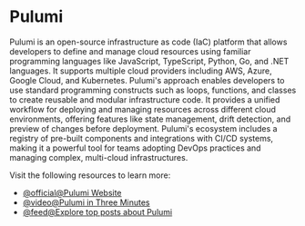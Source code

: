 # Pulumi

Pulumi is an open-source infrastructure as code (IaC) platform that allows developers to define and manage cloud resources using familiar programming languages like JavaScript, TypeScript, Python, Go, and .NET languages. It supports multiple cloud providers including AWS, Azure, Google Cloud, and Kubernetes. Pulumi's approach enables developers to use standard programming constructs such as loops, functions, and classes to create reusable and modular infrastructure code. It provides a unified workflow for deploying and managing resources across different cloud environments, offering features like state management, drift detection, and preview of changes before deployment. Pulumi's ecosystem includes a registry of pre-built components and integrations with CI/CD systems, making it a powerful tool for teams adopting DevOps practices and managing complex, multi-cloud infrastructures.

Visit the following resources to learn more:

- [@official@Pulumi Website](https://www.pulumi.com/)
- [@video@Pulumi in Three Minutes](https://www.youtube.com/watch?v=Q8tw6YTD3ac)
- [@feed@Explore top posts about Pulumi](https://app.daily.dev/tags/pulumi?ref=roadmapsh)